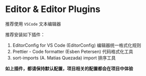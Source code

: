 # Editor & Editor Plugins

推荐使用 `VSCode` 文本编辑器

推荐安装如下插件：

1. EditorConfig for VS Code (EditorConfig) 编辑器统一格式化规则
2. Prettier - Code formatter (Esben Petersen) 代码格式化工具
3. sort-imports (A. Matias Quezada) import 排序工具

**如上插件，都请保持默认配置，项目相关的配置都会在项目中体验**
